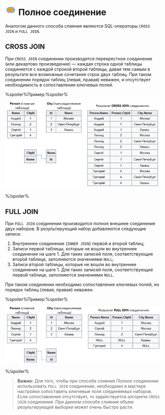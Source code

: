 # ![Полное слияние](../../../media/app/processors/transformation/joins-03.svg) Полное соединение

Аналогом данного способа слияния являются SQL-операторы `CROSS JOIN` и `FULL JOIN`.

## CROSS JOIN

При `CROSS JOIN` соединении производится перекрестное соединение (или декартово произведение) — каждая строка одной таблицы соединяется с каждой строкой второй таблицы, давая тем самым в результате все возможные сочетания строк двух таблиц.
При таком соединении порядок таблиц (левая, правая) неважен, и отсутствует необходимость в сопоставлении ключевых полей.

%spoiler%Пример:%spoiler%

![](./cross-1.png)

%/spoiler%

## FULL JOIN

При `FULL JOIN` соединении производится полное внешнее соединение двух наборов. В результирующий набор добавляются следующие записи:

 1. Внутреннее соединение (`INNER JOIN`) первой и второй таблиц;
 2. Записи первой таблицы, которые не вошли во внутреннее соединение на шаге 1. Для таких записей поля, соответствующие второй таблице, заполняются значениями `NULL`;
 3. Записи второй таблицы, которые не вошли во внутреннее соединение на шаге 1. Для таких записей поля, соответствующие первой таблице, заполняются значениями `NULL`.

При таком соединении необходимо сопоставление ключевых полей, но порядок таблиц (левая, правая) неважен.

%spoiler%Пример:%spoiler%

![](./cross-2.png)

%/spoiler%

>**Важно:** Для того, чтобы при способе слияния *Полное соединение* использовать `FULL JOIN` соединение, необходимо в мастере настройки сопоставить ключевые поля соединяемых наборов. Если сопоставление отсутствует, то задействуется алгоритм `CROSS JOIN` соединения. При данном способе слияния объем результирующей выборки может очень быстро расти.
